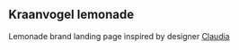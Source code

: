 ## Kraanvogel lemonade

Lemonade brand landing page inspired by designer [Claudia](https://dribbble.com/shots/4326307-Handmade-Lemonade-Kraanvogel)

